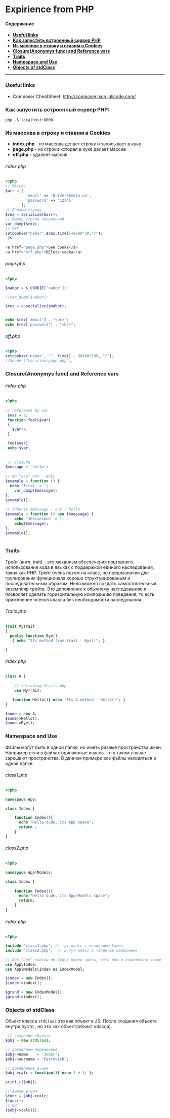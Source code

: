# Expirience from PHP



#### Содержание 
* [**Useful links**](#useful-links)
* [**Как запустить встроенный сервер PHP**](#Как-запустить-встроенный-сервер-php)
* [**Из массива в строку и ставим в Cookies**](#Из-массива-в-строку-и-ставим-в-cookies)
* [**Closure(Anonymys func) and Reference vars**](#closureanonymys-func-and-reference-vars)
* [**Traits**](#traits)
* [**Namespace and Use**](#namespace-and-use)
* [**Objects of stdClass**](#objects-of-stdClass)

---


### Useful links
* Composer CheatSheet: http://composer.json.jolicode.com/

### Как запустить встроенный сервер PHP:
```
php -S localhost:8000
```

### Из массива в строку и ставим в Cookies

* **index.php** - из массива делает строку и записывает в куку
* **page.php** - из строки которая в куке делает массив
* **off.php** - удаляет массив

###### index.php
```php
<?php
// МАссив
$arr = [
         'email' => 'Driver3@meta.ua',
         'password' => '12345'
       ];
// Делаем строку
$rez = serialize($arr);
// Вывод строки полученной
var_dump($rez);
// SET 
setcookie("nabor",$rez,time()+8600*30,"/");
 ?>

<a href="page.php">See cooka</a>
<a href="off.php">DElete cooka</a>

```


###### page.php
```php
<?php

$nabor = $_COOKIE['nabor'];

//var_dump($nabor);

$rez = unserialize($nabor);


echo $rez['email'] . "<br>";
echo $rez['password'] . "<br>";

```


###### off.php
```php
<?php
setcookie('nabor', "", time() - 86400*100, "/");
//header("Location:page.php");

```

### Closure(Anonymys func) and Reference vars

###### index.php
```php
<?php
 
// reference by var 
 $var = 2;
 function foo(&$var)
 {
   $var++;
 }

 foo($var);
 echo $var;
 
 
 // Closure
$message = 'hello';
 
// No "use" out - NULL
$example = function () {
  echo "first -> ";
    var_dump($message);
};
$example();
 
// Inherit $message - out - hello
$example = function () use ($message) {
    echo "<br>second -> ";
    echo($message);
};
$example();
 
```


### Traits

Трейт (англ. trait) - это механизм обеспечения повторного использования кода в языках с поддержкой единого наследования, 
таких как PHP. Трейт очень похож на класс, но предназначен для групирования функционала хорошо структурированым и
последовательным образом. Невозможно создать самостоятельный экземпляр трейта. Это дополнение к обычному наследованию 
и позволяет сделать горизонтальную композицию поведения, то есть применение членов класса без необходимости наследования. 

###### Traits.php
```php
trait MyTrait
{
  public function Bye()
   { echo "Its method from trait - Bye()"; }

}
```


###### Index.php
```php
class A {
    
    // including Traits.php
    use MyTrait;

   function Hello(){ echo "Its A method - Hello()"; }
}

$some = new A;
$some->Hello();
$some->Bye();

```





### Namespace and Use

Файлы могут быть в одной папке, но иметь разные пространства имен. Например если в файлах одинаковые классы, то в таком случае зарешают пространства. В данном примере все файлы находяться в одной папке.


###### class1.php
```php
<?php

namespace App;

class Index {

	function Index(){
	  echo "Hello dude, its App space";
	  return ;  
	}
}

```


###### class2.php
```php
<?php

namespace App\Models;

class Index {
	
	function Index(){
	  echo "Hello dude, its App\Models space";
	  return; 
	}
}

```


###### index.php
```php
<?php

include 'class1.php'; // тут класс с названием Index 
include 'class2.php';  // и тут класс с таким же названием

// без "use" классы не будут видны здесь, хоть они и подключены свыше
use App\Index;
use App\Models\Index as IndexModel;

$index = new Index();
$index->index();

$grand = new IndexModel();
$grand->index();
```

### Objects of stdClass
Обьект класса `stdClass` это как объект в JS. После создания объекта внутри пусто , но это как объект(объект класса).
```php
 // создание обьекта
$obj = new stdClass;

// добавляем переменные
$obj->name    = 'Joker';
$obj->surname = 'Petrovich';

// добавление ф-ции
$obj->calc = function(){ echo 1 + 1; };

print_r($obj);

// вызов ф-ции
$func = $obj->calc;
$func(); 
// OR
($obj->calc)(); 
```


